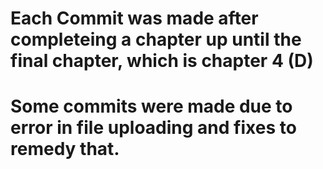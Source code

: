 # Each Commit was made after completeing a chapter up until the final chapter, which is chapter 4 (D) 
# Some commits were made due to error in file uploading and fixes to remedy that. 
